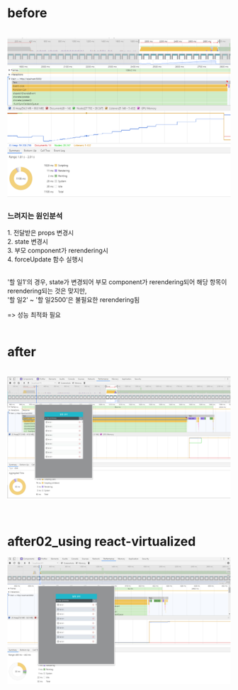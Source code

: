 <h1>before<h1>
<img src="./img/performance.PNG"/>
<br>
  <h3>느려지는 원인분석</h3>
  1. 전달받은 props 변경시 <br>
  2. state 변경시 <br>
  3. 부모 component가 rerendering시 <br>
  4. forceUpdate 함수 실행시 <br>
  
  <br>
  
  '할 일1'의 경우, state가 변경되어 부모 component가 rerendering되어 해당 항목이 rerendering되는 것은 맞지만, <br>
  '할 일2' ~ '할 일2500'은 불필요한 rerendering됨 <br>
  
  => 성능 최적화 필요
<br><br>
  
  <h1>after<h1>
    <img src="./img/performance_after.PNG"/>
    <br><br>        
    <h1>after02_using react-virtualized</h1>
    <img src="./img/performance_after02.PNG"/>
  
